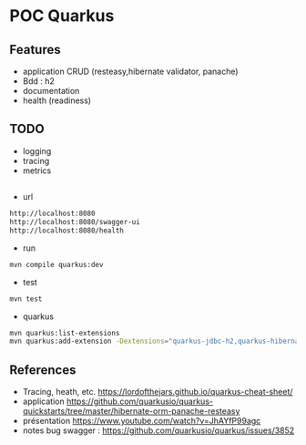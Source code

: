 # POC Quarkus

## Features
* application CRUD (resteasy,hibernate validator, panache)
* Bdd : h2
* documentation
* health (readiness)

## TODO
* logging
* tracing
* metrics

## 
- url
```bash
http://localhost:8080
http://localhost:8080/swagger-ui
http://localhost:8080/health
```

- run
```bash
mvn compile quarkus:dev
```
- test
```bash
mvn test
```
- quarkus
```bash
mvn quarkus:list-extensions 
mvn quarkus:add-extension -Dextensions="quarkus-jdbc-h2,quarkus-hibernate-orm-panache, quarkus-hibernate-validator,quarkus-resteasy-jsonb,quarkus-swagger-ui,quarkus-smallrye-health"
```

## References

* Tracing, heath, etc.
https://lordofthejars.github.io/quarkus-cheat-sheet/
 * application
https://github.com/quarkusio/quarkus-quickstarts/tree/master/hibernate-orm-panache-resteasy
* présentation
https://www.youtube.com/watch?v=JhAYfP99agc
* notes
bug swagger : https://github.com/quarkusio/quarkus/issues/3852
